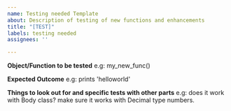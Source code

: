 ```yaml
---
name: Testing needed Template
about: Description of testing of new functions and enhancements
title: "[TEST]"
labels: testing needed
assignees: ''

---
```


**Object/Function to be tested**
e.g: my_new_func()

**Expected Outcome**
e.g: prints 'helloworld'

**Things to look out for and specific tests with other parts**
e.g: does it work with Body class? make sure it works with Decimal type numbers.
